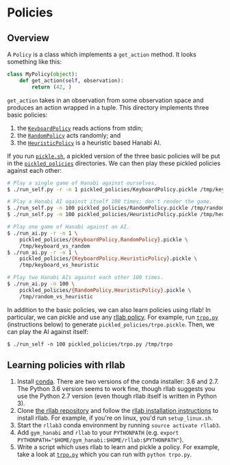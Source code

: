 # Policies

## Overview
A `Policy` is a class which implements a `get_action` method. It looks
something like this:

```python
class MyPolicy(object):
    def get_action(self, observation):
        return (42, )
```

`get_action` takes in an observation from some observation space and produces
an action wrapped in a tuple. This directory implements three basic policies:

1. the [`KeyboardPolicy`](keyboard_policy.py) reads actions from stdin;
2. the [`RandomPolicy`](random_policy.py) acts randomly; and
3. the [`HeuristicPolicy`](heuristic_policy.py) is a heuristic based Hanabi AI.

If you run [`pickle.sh`](pickle.sh), a pickled version of the three basic
policies will be put in the [`pickled_policies`](pickled_policies) directories.
We can then play these pickled policies against each other:

```bash
# Play a single game of Hanabi against ourselves.
$ ./run_self.py -r -n 1 pickled_policies/KeyboardPolicy.pickle /tmp/keyboard

# Play a Hanabi AI against itself 100 times; don't render the game.
$ ./run_self.py -n 100 pickled_policies/RandomPolicy.pickle /tmp/random
$ ./run_self.py -n 100 pickled_policies/HeuristicPolicy.pickle /tmp/heuristic

# Play one game of Hanabi against an AI.
$ ./run_ai.py -r -n 1 \
    pickled_policies/{KeyboardPolicy,RandomPolicy}.pickle \
    /tmp/keyboard_vs_random
$ ./run_ai.py -r -n 1 \
    pickled_policies/{KeyboardPolicy,HeuristicPolicy}.pickle \
    /tmp/keyboard_vs_heuristic

# Play two Hanabi AIs against each other 100 times.
$ ./run_ai.py -n 100 \
    pickled_policies/{RandomPolicy,HeuristicPolicy}.pickle \
    /tmp/random_vs_heuristic
```

In addition to the basic policies, we can also learn policies using rllab! In
particular, we can pickle and use any [rllab policy][rllab_policy]. For
example, run [`trpo.py`](trpo.py) (instructions below) to generate
`pickled_policies/trpo.pickle`. Then, we can play the AI against itself:

```
$ ./run_self -n 100 pickled_policies/trpo.py /tmp/trpo
```

## Learning policies with rllab
1. Install [conda][conda_install]. There are two versions of the conda
   installer: 3.6 and 2.7. The Python 3.6 version seems to work fine, though
   rllab suggests you use the Python 2.7 version (even though rllab itself is
   written in Python 3).
2. Clone [the rllab repository][rllab_repo] and follow the [rllab installation
   instructions][rllab_install] to install rllab. For example, if you're on
   linux, you'd run `setup_linux.sh`.
3. Start the `rllab3` conda environment by running `source activate rllab3`.
4. Add `gym_hanabi` and `rllab` to your `PYTHONPATH` (e.g. `export
   PYTHONPATH="$HOME/gym_hanabi:$HOME/rllab:$PYTHONPATH"`).
5. Write a script which uses rllab to learn and pickle a policy. For example,
   take a look at [`trpo.py`](trpo.py) which you can run with `python trpo.py`.

[conda_install]: https://www.continuum.io/downloads
[rllab_install]: https://rllab.readthedocs.io/en/latest/user/installation.html
[rllab_policy]: https://github.com/openai/rllab/blob/master/rllab/policies/base.py
[rllab_repo]: https://github.com/openai/rllab
